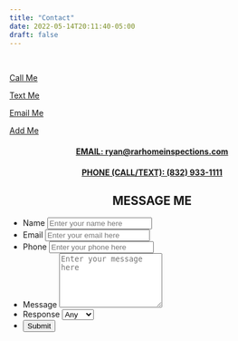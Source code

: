 ```yaml
---
title: "Contact"
date: 2022-05-14T20:11:40-05:00
draft: false
---
```

<br>
<div>
  <div class="flex-contact">
    <div>
      <a href="tel:+1 (832)933-1111">
        <i class="fa-solid fa-phone fa-4x" style="color:green;"></i>
        <p>Call Me</p>
      </a>
    </div>
    <div>
      <a href="sms:+1 (832)933-1111">
        <i class="fa-solid fa-comment-sms fa-4x" style="color:blue;"></i>
        <p>Text Me</p>
      </a>
    </div>
    <div>
      <a href="mailto:ryan@rarhomeinspections.com">
        <i class="fa-solid fa-at fa-4x" style="color:grey"></i>
        <p>Email Me</p>
      </a>
    </div>
    <div>
      <a href="/rarhomeinspections.vcf">
        <i class="fa-solid fa-address-card fa-4x" style="color:tan"></i>
        <p>Add Me</p>
      </a>
    </div>
  </div>
</div>
 <a href="mailto:ryan@rarhomeinspections.com">
 <h4 style="text-align:center">EMAIL: ryan@rarhomeinspections.com</h4>
 </a>
 <a href="tel:+1 (832)933-1111">
 <h4 style="text-align:center">PHONE (CALL/TEXT): (832) 933-1111</h4>
 </a>

<div class="container">
    <form action="https://formsubmit.co/ryan@rarhomeinspections.com" method="POST">
      <h2 style="text-align: center">MESSAGE ME</h2>
      <input type="hidden" name="_subject" value="Message from contact page.">
      <input type="hidden" name="_captcha" value="false">
      <input type="hidden" name="_template" value="box">
      <ul class="flex-outer">
        <li>
          <label for="name">Name</label>
          <input type="text" id="name" name="Name" placeholder="Enter your name here" required>
        </li>
        <li>
          <label for="email">Email</label>
          <input type="email" id="email" name="Email" placeholder="Enter your email here" required>
        </li>
        <li>
          <label for="phone">Phone</label>
          <input type="tel" id="phone" name="Phone" placeholder="Enter your phone here" required>
        </li>
        <li>
          <label for="message">Message</label>
          <textarea rows="6" id="message" name="Message" placeholder="Enter your message here" required></textarea>
        </li>
        <li>
          <label for="response">Response</label>
          <select name="response" id="response" required>
          <option value="any">Any</option>
          <option value="call">Call</option>
          <option value="text">Text</option>
          <option value="email">Email</option>
          <option value="none">None</option>
        </li>
  </select>
        <li>
          <button type="submit">Submit</button>
        </li>
      </ul>
    </form>
</div> 